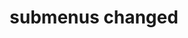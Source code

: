 ---
layout: page
title: submenus changed
nav: true
nav_order: 6
dropdown: true
children:  
    - title: publications
      permalink: /publications/
    - title: divider
    - title: projects
      permalink: /projects/
---